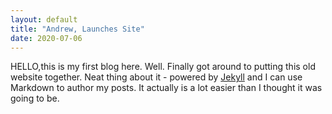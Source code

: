 ```yaml
---
layout: default
title: "Andrew, Launches Site"
date: 2020-07-06
---
```

HELLO,this is my first blog here.
Well. Finally got around to putting this old website together. Neat thing about it - powered by [Jekyll](http://jekyllrb.com) and I can use Markdown to author my posts. It actually is a lot easier than I thought it was going to be.
